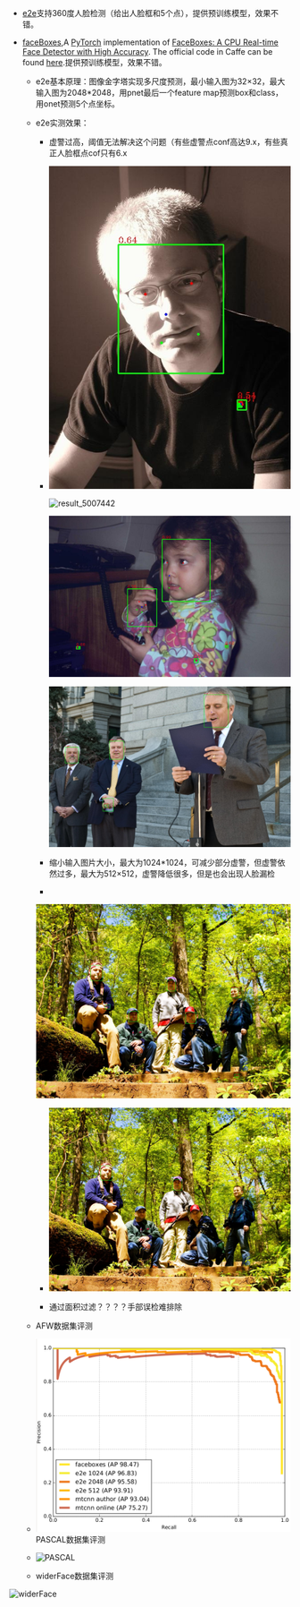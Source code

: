 - [e2e](https://github.com/KaleidoZhouYN/e2e-joint-face-detection-and-alignment)支持360度人脸检测（给出人脸框和5个点），提供预训练模型，效果不错。

- [faceBoxes](https://github.com/zisianw/FaceBoxes.PyTorch),A [PyTorch](https://pytorch.org/) implementation of [FaceBoxes: A CPU Real-time Face Detector with High Accuracy](https://arxiv.org/abs/1708.05234). The official code in Caffe can be found [here](https://github.com/sfzhang15/FaceBoxes).提供预训练模型，效果不错。

  - e2e基本原理：图像金字塔实现多尺度预测，最小输入图为32×32，最大输入图为2048*2048，用pnet最后一个feature map预测box和class，用onet预测5个点坐标。

  - e2e实测效果：

    - 虚警过高，阈值无法解决这个问题（有些虚警点conf高达9.x，有些真正人脸框点cof只有6.x

    - ![result_3989161](./img/result_3989161.jpg)

      ![result_5007442](/Users/chendan/Documents/cvproject_source/img/result_5007442.jpg)

      ![result_1636651575](./img/result_1636651575.jpg)

      ![result_2406586388](./img/result_2406586388.jpg)

    - 缩小输入图片大小，最大为1024*1024，可减少部分虚警，但虚警依然过多，最大为512×512，虚警降低很多，但是也会出现人脸漏检

    - 

      ![result_2417212918](./img/result_2417212918.jpg)

    - ![result_2417212918_2](./img/result_2417212918_2.jpg)

    - 通过面积过滤？？？？手部误检难排除

      

  - AFW数据集评测

    

  - ![AFW](./img/AFW.png)PASCAL数据集评测

  - ![PASCAL](/Users/chendan/Documents/cvproject_source/img/PASCAL.png)

  - widerFace数据集评测

    

![widerFace](/Users/chendan/Documents/cvproject_source/img/widerFace.png)